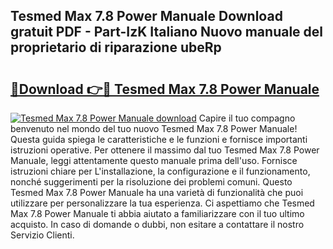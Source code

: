## Tesmed Max 7.8 Power Manuale Download gratuit PDF - Part-IzK Italiano Nuovo manuale del proprietario di riparazione ubeRp

# <h2><a href="http://dfb6fmi.blite.top/?on=Tesmed+Max+7.8+Power+Manuale">🔗Download 👉🔴 Tesmed Max 7.8 Power Manuale</a></h2>

[![Tesmed Max 7.8 Power Manuale download](https://i.imgur.com/lujVjoI.png)](http://dfb6fmi.blite.top/?on=Tesmed+Max+7.8+Power+Manuale)
Capire il tuo compagno benvenuto nel mondo del tuo nuovo Tesmed Max 7.8 Power Manuale! Questa guida spiega le caratteristiche e le funzioni e fornisce importanti istruzioni operative. Per ottenere il massimo dal tuo Tesmed Max 7.8 Power Manuale, leggi attentamente questo manuale prima dell'uso. Fornisce istruzioni chiare per L'installazione, la configurazione e il funzionamento, nonché suggerimenti per la risoluzione dei problemi comuni. Questo Tesmed Max 7.8 Power Manuale ha una varietà di funzionalità che puoi utilizzare per personalizzare la tua esperienza. Ci aspettiamo che Tesmed Max 7.8 Power Manuale ti abbia aiutato a familiarizzare con il tuo ultimo acquisto. In caso di domande o dubbi, non esitare a contattare il nostro Servizio Clienti.
